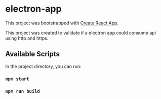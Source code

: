 # electron-app

This project was bootstrapped with [Create React App](https://github.com/facebook/create-react-app).

This project was created to validate if a electron app could consume api using http and https.

## Available Scripts

In the project directory, you can run:

### `npm start`

### `npm run build`


